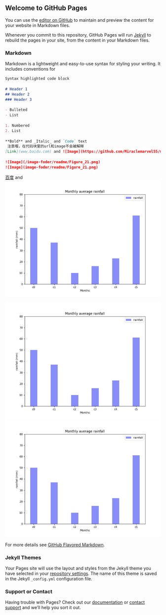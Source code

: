 ## Welcome to GitHub Pages

You can use the [editor on GitHub](https://github.com/Miraclemarvel55/miraclemarvel55.github.io/edit/master/README.md) to maintain and preview the content for your website in Markdown files.

Whenever you commit to this repository, GitHub Pages will run [Jekyll](https://jekyllrb.com/) to rebuild the pages in your site, from the content in your Markdown files.

### Markdown

Markdown is a lightweight and easy-to-use syntax for styling your writing. It includes conventions for

```markdown
Syntax highlighted code block

# Header 1
## Header 2
### Header 3

- Bulleted
- List

1. Numbered
2. List

**Bold** and _Italic_ and `Code` text
 注意喔，在代码块里的url和image不会被解释
[Link](www.baidu.com) and ![Image](https://github.com/Miraclemarvel55/miraclemarvel55.github.io/blob/master/image-foder/readme/Figure_21.png)

![Image](/image-foder/readme/Figure_21.png)
![Image](image-foder/readme/Figure_21.png)
```
[百度](https://www.baidu.com) and ![全url](https://github.com/Miraclemarvel55/miraclemarvel55.github.io/blob/master/image-foder/readme/Figure_21.png)

![带首/的相对url](/image-foder/readme/Figure_21.png)
![不带首/的相对url](image-foder/readme/Figure_21.png)

For more details see [GitHub Flavored Markdown](https://guides.github.com/features/mastering-markdown/).

### Jekyll Themes

Your Pages site will use the layout and styles from the Jekyll theme you have selected in your [repository settings](https://github.com/Miraclemarvel55/miraclemarvel55.github.io/settings). The name of this theme is saved in the Jekyll `_config.yml` configuration file.

### Support or Contact

Having trouble with Pages? Check out our [documentation](https://help.github.com/categories/github-pages-basics/) or [contact support](https://github.com/contact) and we’ll help you sort it out.
